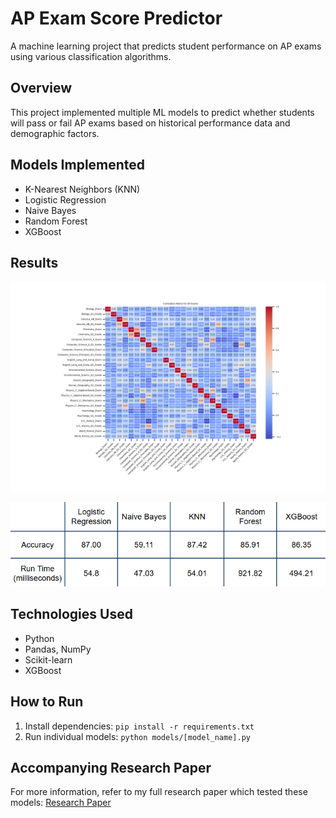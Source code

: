 # AP Exam Score Predictor

A machine learning project that predicts student performance on AP exams using various classification algorithms.

## Overview
This project implemented multiple ML models to predict whether students will pass or fail AP exams based on historical performance data and demographic factors.

## Models Implemented
- K-Nearest Neighbors (KNN)
- Logistic Regression
- Naive Bayes
- Random Forest
- XGBoost

## Results
![correlation map](https://github.com/Br-Charb/AP-Exam-Predictor/blob/main/correlationMatrix/heatmap.png?raw=true)
<p align="center">
  <img src="https://github.com/Br-Charb/AP-Exam-Predictor/blob/main/images/results.png" alt="results table"/>
</p>

## Technologies Used
- Python
- Pandas, NumPy
- Scikit-learn
- XGBoost

## How to Run
1. Install dependencies: `pip install -r requirements.txt`
2. Run individual models: `python models/[model_name].py`

## Accompanying Research Paper
For more information, refer to my full research paper which tested these models:
[Research Paper](https://drive.google.com/file/d/1fR0TfHp__JdB7sexp98znkKS6QGk9Yz1/view?usp=sharing)







